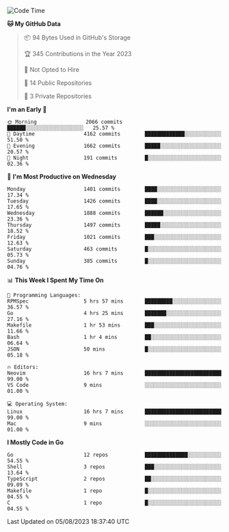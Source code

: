 <!--START_SECTION:waka-->
![Code Time](http://img.shields.io/badge/Code%20Time-103%20hrs%2037%20mins-blue)

**🐱 My GitHub Data** 

> 📦 94 Bytes Used in GitHub's Storage 
 > 
> 🏆 345 Contributions in the Year 2023
 > 
> 🚫 Not Opted to Hire
 > 
> 📜 14 Public Repositories 
 > 
> 🔑 3 Private Repositories 
 > 
**I'm an Early 🐤** 

```text
🌞 Morning                2066 commits        ██████░░░░░░░░░░░░░░░░░░░   25.57 % 
🌆 Daytime                4162 commits        █████████████░░░░░░░░░░░░   51.50 % 
🌃 Evening                1662 commits        █████░░░░░░░░░░░░░░░░░░░░   20.57 % 
🌙 Night                  191 commits         █░░░░░░░░░░░░░░░░░░░░░░░░   02.36 % 
```
📅 **I'm Most Productive on Wednesday** 

```text
Monday                   1401 commits        ████░░░░░░░░░░░░░░░░░░░░░   17.34 % 
Tuesday                  1426 commits        ████░░░░░░░░░░░░░░░░░░░░░   17.65 % 
Wednesday                1888 commits        ██████░░░░░░░░░░░░░░░░░░░   23.36 % 
Thursday                 1497 commits        █████░░░░░░░░░░░░░░░░░░░░   18.52 % 
Friday                   1021 commits        ███░░░░░░░░░░░░░░░░░░░░░░   12.63 % 
Saturday                 463 commits         █░░░░░░░░░░░░░░░░░░░░░░░░   05.73 % 
Sunday                   385 commits         █░░░░░░░░░░░░░░░░░░░░░░░░   04.76 % 
```


📊 **This Week I Spent My Time On** 

```text
💬 Programming Languages: 
RPMSpec                  5 hrs 57 mins       █████████░░░░░░░░░░░░░░░░   36.57 % 
Go                       4 hrs 25 mins       ███████░░░░░░░░░░░░░░░░░░   27.16 % 
Makefile                 1 hr 53 mins        ███░░░░░░░░░░░░░░░░░░░░░░   11.66 % 
Bash                     1 hr 4 mins         ██░░░░░░░░░░░░░░░░░░░░░░░   06.64 % 
JSON                     50 mins             █░░░░░░░░░░░░░░░░░░░░░░░░   05.18 % 

🔥 Editors: 
Neovim                   16 hrs 7 mins       █████████████████████████   99.00 % 
VS Code                  9 mins              ░░░░░░░░░░░░░░░░░░░░░░░░░   01.00 % 

💻 Operating System: 
Linux                    16 hrs 7 mins       █████████████████████████   99.00 % 
Mac                      9 mins              ░░░░░░░░░░░░░░░░░░░░░░░░░   01.00 % 
```

**I Mostly Code in Go** 

```text
Go                       12 repos            ██████████████░░░░░░░░░░░   54.55 % 
Shell                    3 repos             ███░░░░░░░░░░░░░░░░░░░░░░   13.64 % 
TypeScript               2 repos             ██░░░░░░░░░░░░░░░░░░░░░░░   09.09 % 
Makefile                 1 repo              █░░░░░░░░░░░░░░░░░░░░░░░░   04.55 % 
C                        1 repo              █░░░░░░░░░░░░░░░░░░░░░░░░   04.55 % 
```




 Last Updated on 05/08/2023 18:37:40 UTC
<!--END_SECTION:waka-->
